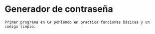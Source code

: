 # Generador de contraseña 

```
Primer programa en C# poniendo en practica funciones básicas y un codigo limpio. 
```
